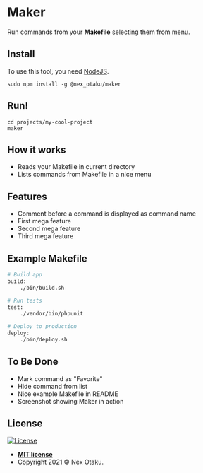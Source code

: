 # Maker

Run commands from your **Makefile** selecting them from menu.

<!-- Image showing Maker in action -->

## Install

To use this tool, you need [NodeJS](https://nodejs.org/).

```
sudo npm install -g @nex_otaku/maker
```

## Run!

```
cd projects/my-cool-project
maker
```

## How it works

- Reads your Makefile in current directory
- Lists commands from Makefile in a nice menu

## Features

- Comment before a command is displayed as command name
- First mega feature
- Second mega feature
- Third mega feature

## Example Makefile
```bash
# Build app
build:
    ./bin/build.sh

# Run tests
test:
    ./vendor/bin/phpunit

# Deploy to production
deploy:
    ./bin/deploy.sh
```
<!--
## Options

Option | Description
--- | ---
**-d, --directory** | Apply command only to directories
**-f, --file** | Apply command only to files
**-r, --recursive** | Search recursively
**--include-dot-directories** | Look inside directories with names started with dot - ".git", ".idea" etc. Ignoring these directories by default.
**--include-directories-ignored-by-git** | Do not use ".gitignore" rules. By default we skip all directories mentioned in ".gitignore".
-->

## To Be Done

 - Mark command as "Favorite"
 - Hide command from list
 - Nice example Makefile in README
 - Screenshot showing Maker in action


## License

[![License](http://img.shields.io/:license-mit-blue.svg?style=flat-square)](http://badges.mit-license.org)

- **[MIT license](http://opensource.org/licenses/mit-license.php)**
- Copyright 2021 © Nex Otaku.

